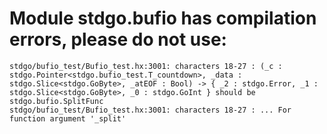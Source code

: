 # Module stdgo.bufio has compilation errors, please do not use:
```
stdgo/bufio_test/Bufio_test.hx:3001: characters 18-27 : (_c : stdgo.Pointer<stdgo.bufio_test.T_countdown>, _data : stdgo.Slice<stdgo.GoByte>, _atEOF : Bool) -> { _2 : stdgo.Error, _1 : stdgo.Slice<stdgo.GoByte>, _0 : stdgo.GoInt } should be stdgo.bufio.SplitFunc
stdgo/bufio_test/Bufio_test.hx:3001: characters 18-27 : ... For function argument '_split'

```

